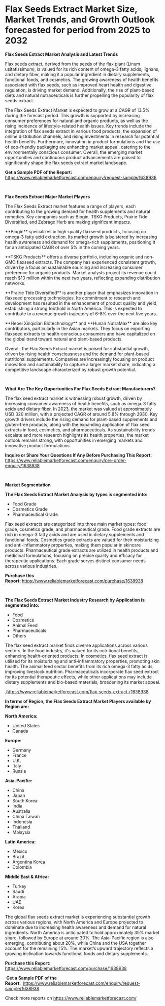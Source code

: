 <p><h1>Flax Seeds Extract Market Size, Market Trends, and Growth Outlook forecasted for period from 2025 to 2032</h1></p><p><strong>Flax Seeds Extract Market Analysis and Latest Trends</strong></p>
<p><p>Flax seeds extract, derived from the seeds of the flax plant (Linum usitatissimum), is valued for its rich content of omega-3 fatty acids, lignans, and dietary fiber, making it a popular ingredient in dietary supplements, functional foods, and cosmetics. The growing awareness of health benefits associated with flax seeds, such as improved heart health and digestive regulation, is driving market demand. Additionally, the rise of plant-based diets and natural nutraceuticals is further propelling the popularity of flax seeds extract.</p><p>The Flax Seeds Extract Market is expected to grow at a CAGR of 13.5% during the forecast period. This growth is supported by increasing consumer preferences for natural and organic products, as well as the rising incidence of lifestyle-related health issues. Key trends include the integration of flax seeds extract in various food products, the expansion of online distribution channels, and rising investments in research for potential health benefits. Furthermore, innovation in product formulations and the use of eco-friendly packaging are enhancing market appeal, catering to the environmentally conscious consumer. Overall, the emerging market opportunities and continuous product advancements are poised to significantly shape the flax seeds extract market landscape.</p></p>
<p><strong>Get a Sample PDF of the Report:&nbsp;</strong> <a href="https://www.reliablemarketforecast.com/enquiry/request-sample/1638938?utm_campaign=3530&utm_medium=2&utm_source=Github&utm_content=ia&utm_term=02042025&utm_id=flax-seeds-extract">https://www.reliablemarketforecast.com/enquiry/request-sample/1638938</a></p>
<p>&nbsp;</p>
<p><strong>Flax Seeds Extract Major Market Players</strong></p>
<p><p>The Flax Seeds Extract market features a range of players, each contributing to the growing demand for health supplements and natural remedies. Key companies such as Biogin, TSKG Products, Prairie Tide Diversified, and Zebrago Herb are making significant impacts.</p><p>**Biogin** specializes in high-quality flaxseed products, focusing on omega-3 fatty acid extraction. Its market growth is bolstered by increasing health awareness and demand for omega-rich supplements, positioning it for an anticipated CAGR of over 5% in the coming years.</p><p>**TSKG Products** offers a diverse portfolio, including organic and non-GMO flaxseed extracts. The company has experienced consistent growth, driven by a focus on sustainable sourcing and increasing consumer preference for organic products. Market analysts project its revenue could reach $10 million within the next two years, reflecting expanding distribution networks.</p><p>**Prairie Tide Diversified** is another player that emphasizes innovation in flaxseed processing technologies. Its commitment to research and development has resulted in the enhancement of product quality and yield, establishing a strong foothold in North America. This is expected to contribute to a revenue growth trajectory of 6-8% over the next five years.</p><p>**Hebei Xinqidian Biotechnology** and **Hunan NutraMax** are also key contributors, particularly in the Asian markets. They focus on exporting flaxseed extracts to health-conscious consumers and have capitalized on the global trend toward natural and plant-based products.</p><p>Overall, the Flax Seeds Extract market is poised for substantial growth, driven by rising health consciousness and the demand for plant-based nutritional supplements. Companies are increasingly focusing on product innovation and sustainability to capture a larger market share, indicating a competitive landscape characterized by robust growth potential.</p></p>
<p>&nbsp;</p>
<p><strong>What Are The Key Opportunities For Flax Seeds Extract Manufacturers?</strong></p>
<p><p>The flax seed extract market is witnessing robust growth, driven by increasing consumer awareness of health benefits, such as omega-3 fatty acids and dietary fiber. In 2023, the market was valued at approximately USD 320 million, with a projected CAGR of around 5.8% through 2030. Key growth drivers include the rising demand for plant-based supplements and gluten-free products, along with the expanding application of flax seed extracts in food, cosmetics, and pharmaceuticals. As sustainability trends escalate and more research highlights its health properties, the market outlook remains strong, with opportunities in emerging markets and innovative product formulations.</p></p>
<p><strong>Inquire or Share Your Questions If Any Before Purchasing This Report:</strong> <a href="https://www.reliablemarketforecast.com/enquiry/pre-order-enquiry/1638938?utm_campaign=3530&utm_medium=2&utm_source=Github&utm_content=ia&utm_term=02042025&utm_id=flax-seeds-extract">https://www.reliablemarketforecast.com/enquiry/pre-order-enquiry/1638938</a></p>
<p>&nbsp;</p>
<p><strong>Market Segmentation</strong></p>
<p><strong>The Flax Seeds Extract Market Analysis by types is segmented into:</strong></p>
<p><ul><li>Food Grade</li><li>Cosmetics Grade</li><li>Pharmaceutical Grade</li></ul></p>
<p><p>Flax seed extracts are categorized into three main market types: food grade, cosmetics grade, and pharmaceutical grade. Food grade extracts are rich in omega-3 fatty acids and are used in dietary supplements and functional foods. Cosmetics grade extracts are valued for their moisturizing and anti-inflammatory properties, making them popular in skincare products. Pharmaceutical grade extracts are utilized in health products and medicinal formulations, focusing on precise quality and efficacy for therapeutic applications. Each grade serves distinct consumer needs across various industries.</p></p>
<p><strong>Purchase this Report:&nbsp;</strong><a href="https://www.reliablemarketforecast.com/purchase/1638938?utm_campaign=3530&utm_medium=2&utm_source=Github&utm_content=ia&utm_term=02042025&utm_id=flax-seeds-extract">https://www.reliablemarketforecast.com/purchase/1638938</a></p>
<p>&nbsp;</p>
<p><strong>The Flax Seeds Extract Market Industry Research by Application is segmented into:</strong></p>
<p><ul><li>Food</li><li>Cosmetics</li><li>Animal Feed</li><li>Pharmaceuticals</li><li>Others</li></ul></p>
<p><p>The flax seed extract market finds diverse applications across various sectors. In the food industry, it's valued for its nutritional benefits, enhancing health-oriented products. In cosmetics, flax seed extract is utilized for its moisturizing and anti-inflammatory properties, promoting skin health. The animal feed sector benefits from its rich omega-3 fatty acids, improving livestock nutrition. Pharmaceuticals incorporate flax seed extract for its potential therapeutic effects, while other applications may include dietary supplements and bio-based materials, broadening its market appeal.</p></p>
<p><a href="https://www.reliablemarketforecast.com/flax-seeds-extract-r1638938?utm_campaign=3530&utm_medium=2&utm_source=Github&utm_content=ia&utm_term=02042025&utm_id=flax-seeds-extract">&nbsp;https://www.reliablemarketforecast.com/flax-seeds-extract-r1638938</a></p>
<p><strong>In terms of Region, the Flax Seeds Extract Market Players available by Region are:</strong></p>
<p>
    <p> <strong> North America: </strong>
        <ul>
            <li>United States</li>
            <li>Canada</li>
        </ul>
        </p> 
    <p> <strong> Europe: </strong>
        <ul>
            <li>Germany</li>
            <li>France</li>
            <li>U.K.</li>
            <li>Italy</li>
            <li>Russia</li>
        </ul>
        </p> 
    <p> <strong> Asia-Pacific: </strong>
        <ul>
            <li>China</li>
            <li>Japan</li>
            <li>South Korea</li>
            <li>India</li>
            <li>Australia</li>
            <li>China Taiwan</li>
            <li>Indonesia</li>
            <li>Thailand</li>
            <li>Malaysia</li>
        </ul>
        </p> 
    <p> <strong> Latin America: </strong>
        <ul>
            <li>Mexico</li>
            <li>Brazil</li>
            <li>Argentina Korea</li>
            <li>Colombia</li>
        </ul>
        </p> 
    <p> <strong> Middle East & Africa: </strong>
        <ul>
            <li>Turkey</li>
            <li>Saudi</li>
            <li>Arabia</li>
            <li>UAE</li>
            <li>Korea</li>
        </ul>
    </p>
    </p>
<p><p>The global flax seeds extract market is experiencing substantial growth across various regions, with North America and Europe projected to dominate due to increasing health awareness and demand for natural ingredients. North America is anticipated to hold approximately 35% market share, followed by Europe at around 30%. The Asia-Pacific region is also emerging, contributing about 20%, while China and the USA together account for the remaining 15%. The market’s upward trajectory reflects a growing inclination towards functional foods and dietary supplements.</p></p>
<p><strong>Purchase this Report: </strong><a href="https://www.reliablemarketforecast.com/purchase/1638938?utm_campaign=3530&utm_medium=2&utm_source=Github&utm_content=ia&utm_term=02042025&utm_id=flax-seeds-extract">https://www.reliablemarketforecast.com/purchase/1638938</a></p>
<p>&nbsp;<strong>Get a Sample PDF of the Report:&nbsp;&nbsp;</strong><a href="https://www.reliablemarketforecast.com/enquiry/request-sample/1638938?utm_campaign=3530&utm_medium=2&utm_source=Github&utm_content=ia&utm_term=02042025&utm_id=flax-seeds-extract">https://www.reliablemarketforecast.com/enquiry/request-sample/1638938</a></p>
<p><strong></strong></p>
<p>Check more reports on <a href="https://www.reliablemarketforecast.com/?utm_campaign=3530&utm_medium=2&utm_source=Github&utm_content=ia&utm_term=02042025&utm_id=flax-seeds-extract">https://www.reliablemarketforecast.com/</a></p>